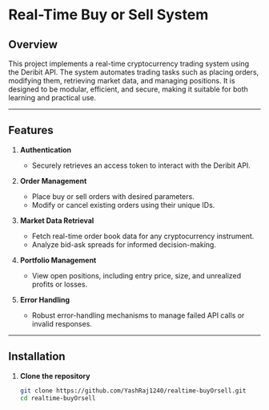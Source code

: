 # **Real-Time Buy or Sell System**

## **Overview**  
This project implements a real-time cryptocurrency trading system using the Deribit API. The system automates trading tasks such as placing orders, modifying them, retrieving market data, and managing positions. It is designed to be modular, efficient, and secure, making it suitable for both learning and practical use.

---

## **Features**  
1. **Authentication**  
   - Securely retrieves an access token to interact with the Deribit API.

2. **Order Management**  
   - Place buy or sell orders with desired parameters.  
   - Modify or cancel existing orders using their unique IDs.

3. **Market Data Retrieval**  
   - Fetch real-time order book data for any cryptocurrency instrument.  
   - Analyze bid-ask spreads for informed decision-making.

4. **Portfolio Management**  
   - View open positions, including entry price, size, and unrealized profits or losses.

5. **Error Handling**  
   - Robust error-handling mechanisms to manage failed API calls or invalid responses.

---

## **Installation**  

1. **Clone the repository**  
   ```bash
   git clone https://github.com/YashRaj1240/realtime-buyOrsell.git
   cd realtime-buyOrsell
